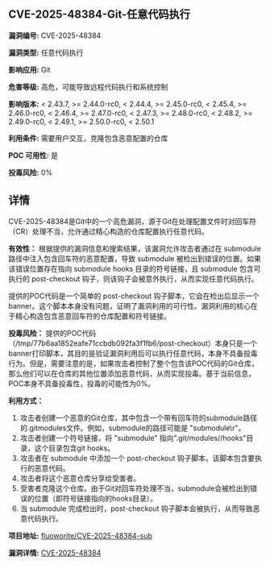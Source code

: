 ## CVE-2025-48384-Git-任意代码执行

**漏洞编号:** CVE-2025-48384

**漏洞类型:** 任意代码执行

**影响应用:** Git

**危害等级:** 高危，可能导致远程代码执行和系统控制

**影响版本:** < 2.43.7, >= 2.44.0-rc0, < 2.44.4, >= 2.45.0-rc0, < 2.45.4, >= 2.46.0-rc0, < 2.46.4, >= 2.47.0-rc0, < 2.47.3, >= 2.48.0-rc0, < 2.48.2, >= 2.49.0-rc0, < 2.49.1, >= 2.50.0-rc0, < 2.50.1

**利用条件:** 需要用户交互，克隆包含恶意配置的仓库

**POC 可用性:** 是

**投毒风险:** 0%

## 详情

CVE-2025-48384是Git中的一个高危漏洞，源于Git在处理配置文件时对回车符（CR）处理不当，允许通过精心构造的仓库配置执行任意代码。

**有效性：**
根据提供的漏洞信息和搜索结果，该漏洞允许攻击者通过在 submodule 路径中注入包含回车符的恶意配置，导致 submodule 被检出到错误的位置。如果该错误位置存在指向 submodule hooks 目录的符号链接，且 submodule 包含可执行的 post-checkout 钩子，则该钩子会被意外执行，从而实现任意代码执行。

提供的POC代码是一个简单的 post-checkout 钩子脚本，它会在检出后显示一个banner。这个脚本本身没有问题，证明了漏洞利用的可行性。漏洞利用的核心在于精心构造包含恶意回车符的仓库配置和符号链接。

**投毒风险：**
提供的POC代码（/tmp/77b6aa1852eafe71ccbdb092fa3f1fb6/post-checkout）本身只是一个banner打印脚本，其目的是验证漏洞利用后可以执行任意代码，本身不具备投毒行为。但是，需要注意的是，如果攻击者控制了整个包含该POC代码的Git仓库，那么他们可以在仓库的其他位置添加恶意代码，从而实现投毒。基于当前信息，POC本身不具备投毒性，投毒的可能性为0%。

**利用方式：**
1.  攻击者创建一个恶意的Git仓库，其中包含一个带有回车符的submodule路径的.gitmodules文件。例如，submodule的路径可能是 "submodule\r"。
2.  攻击者创建一个符号链接，将 "submodule" 指向".git/modules/<submodule-name>/hooks"目录，这个目录包含git hooks。
3.  攻击者在 submodule 中添加一个 post-checkout 钩子脚本，该脚本包含要执行的恶意代码。
4.  攻击者将这个恶意仓库分享给受害者。
5.  受害者克隆这个仓库。由于Git对回车符处理不当，submodule会被检出到错误的位置（即符号链接指向的hooks目录）。
6.  当 submodule 完成检出时，post-checkout 钩子脚本会被执行，从而导致恶意代码执行。

**项目地址:** [fluoworite/CVE-2025-48384-sub](https://github.com/fluoworite/CVE-2025-48384-sub)

**漏洞详情:** [CVE-2025-48384](https://nvd.nist.gov/vuln/detail/CVE-2025-48384)